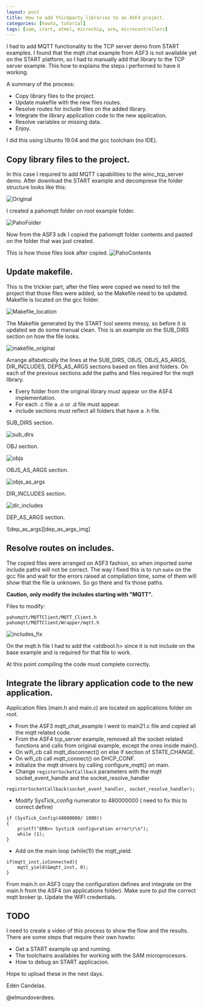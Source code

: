 ```yaml
---
layout: post
title: How to add thirdparty libraries to an ASF4 project.
categories: [howto, tutorial]
tags: [sam, start, atmel, microchip, arm, microcontrollers]
---
```


I had to add MQTT functionality to the TCP server demo from START examples.
I found that the mqtt chat example from ASF3 is not available yet on the START platform, so I had to manually add that library to the TCP server example.
This how to explains the steps i performed to have it working.

A summary of the process:

* Copy library files to the project.
* Update makefile with the new files routes.
* Resolve routes for include files on the added library.
* Integrate the library application code to the new application.
* Resolve variables or missing data.
* Enjoy.

I did this using Ubuntu 19.04 and the gcc toolchain (no IDE).

## Copy library files to the project.

In this case I required to add MQTT capabilities to the winc_tcp_server demo.
After download the START example and decomprese the folder structure looks like this:

![Original][Original_img]

I created a pahomqtt folder on root example folder.

![PahoFolder][PahoFolder_img]

Now from the ASF3 sdk I copied the pahomqtt folder contents and pasted on the folder that was just created.

This is how those files look after copied.
![PahoContents][PahoContents_img]

## Update makefile.

This is the trickier part, after the files were copied we need to tell the project that those files were added, so the Makefile need to be updated.
Makefile is located on the gcc folder.

![Makefile_location][Makefile_location_img]

The Makefile generated by the START tool seems messy, so before it is updated we do some manual clean. 
This is an example on the SUB_DIRS section on how the file looks.

![makefile_original][makefile_ori_img]

Arrange alfabetically the lines at the SUB_DIRS, OBJS, OBJS_AS_ARGS, DIR_INCLUDES, DEPS_AS_ARGS sections based on files and folders.
On each of the previous sections add the paths and files required for the mqtt library.

 * Every folder from the original library must appear on the ASF4 implementation.
 * For each .c file a .o or .d file must appear.
 * include sections must reflect all folders that have a .h file.

SUB_DIRS section.

![sub_dirs][sub_dirs_img]

OBJ section.

![objs][objs_img]

OBJS_AS_ARGS section.

![objs_as_args][objs_as_args_img]

DIR_INCLUDES section.

![dir_includes][dir_includes_img]

DEP_AS_ARGS section.

![dep_as_args][dep_as_args_img]

## Resolve routes on includes.

The copied files were arranged on ASF3 fashion, so when imported some include paths will not be correct.
The way I fixed this is to run `make` on the gcc file and wait for the errors raised at compilation time, some of them will show that the file is unknown. So go there and fix those paths.

**Caution, only modify the includes starting with "MQTT".**

Files to modify:

    pahomqtt/MQTTClient/MQTT_Client.h
    pahomqtt/MQTTClient/Wrapper/mqtt.h

![includes_fix][includes_fix_img]

On the mqtt.h file I had to add the <stdbool.h> since it is not include on the base example and is required for that file to work.

At this point compiling the code must complete correctly.

## Integrate the library application code to the new application.

Application files (main.h and main.c) are located on applications folder on root.

* From the ASF3 mqtt_chat_example I went to main21.c file and copied all the mqtt related code.
* From the ASF4 tcp_server example, removed all the socket related functions and calls from original example, except the ones inside main().
* On wifi_cb call mqtt_disconnect() on else if section of STATE_CHANGE.
* On wifi_cb call mqtt_connect() on DHCP_CONF.
* Initialize the mqtt drivers by calling configure_mqtt() on main.
* Change `registerSocketCallback` parameters with the mqtt socket_event_handle and the socket_resolve_handler

`registerSocketCallback(socket_event_handler, socket_resolve_handler);`

* Modify SysTick_config numerator to 480000000 ( need to fix this to correct define)

```
if (SysTick_Config(48000000/ 1000)) 
{
    printf("ERR>> Systick configuration error\r\n");
    while (1);
}
```
* Add on the main loop (while(1)) the mqtt_yield.

```
if(mqtt_inst.isConnected){
    mqtt_yield(&mqtt_inst, 0);
}
```

From main.h on ASF3 copy the configuration defines and integrate on the main.h from the ASF4 (on applications folder).
Make sure to put the correct mqtt broker ip.
Update the WIFI credentials.

## TODO

I need to create a video of this process to show the flow and the results.
There are some steps that require their own howto:

* Get a START example up and running.
* The toolchains availables for working with the SAM microprocesors.
* How to debug an START applicacion.

Hope to upload these in the next days.

Edén Candelas.

@elmundoverdees.

[Original_img]:/images/20200203-original-folders.png
[PahoFolder_img]:/images/20200203-paho-create.png
[PahoContents_img]:/images/20200203-paho-contents.png
[Makefile_location_img]:20200203-makefile-location.png
[makefile_ori_img]:/images/20200203-makefile-original.png
[sub_dirs_img]:/images/20200203_sub_dirs.png
[objs_img]:/images/20200203_objs.png
[objs_as_args_img]:/images/20200203_dep_as_args.png
[dir_includes_img]:/images/20200203_dir_includes.png
[dep_as_args]:/images/20200203_dep_as_args.png
[includes_fix_img]:/images/20200203-includesFix

